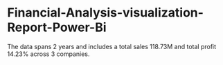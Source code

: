 # Financial-Analysis-visualization-Report-Power-Bi
The data spans 2 years and includes a total sales 118.73M and total profit 14.23%  across 3 companies.
